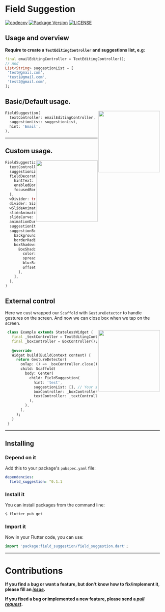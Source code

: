 # Field Suggestion 
[![codecov](https://codecov.io/gh/theiskaa/field_suggestion/branch/develop/graph/badge.svg)](https://codecov.io/gh/theiskaa/field_suggestion)
[![**Package** Version](https://img.shields.io/pub/v/field_suggestion?color=blue)](https://github.com/theiskaa/field_suggestion "Published package version")
[![LICENSE](https://img.shields.io/badge/License-MIT-red.svg)](https://github.com/theiskaa/field_suggestion/blob/develop/LICENSE "Project's LICENSE section")
## Usage and overview
**Require to create a `TextEditingController` and suggestions list, e.g:**

```dart
final emailEditingController = TextEditingController();
// And 
List<String> suggestionList = [
 'test@gmail.com',
 'test1@gmail.com',
 'test2@gmail.com',
];
```


## Basic/Default usage.
<img src="https://raw.githubusercontent.com/theiskaa/field_suggestion/develop/example/assets/default.gif" align = "right" height = "200px">

```dart
FieldSuggestion(
  textController: emailEditingController,
  suggestionList: suggestionList,
  hint: 'Email',
),
```

---

## Custom usage.
<img src="https://raw.githubusercontent.com/theiskaa/field_suggestion/develop/example/assets/custom.gif" align = "right" height = "200px">

```dart
FieldSuggestion(
  textController: secondTextController,
  suggestionList: suggestionList,
  fieldDecoration: InputDecoration(
    hintText: "Email",
    enabledBorder: OutlineInputBorder(),
    focusedBorder: OutlineInputBorder(),
  ),
  wDivider: true,
  divider: SizedBox(height: 5),
  wSlideAnimation: true,
  slideAnimationStyle: SlideAnimationStyle.LTR,
  slideCurve: Curves.linearToEaseOut,
  animationDuration: Duration(milliseconds: 300),
  suggestionItemStyle: SuggestionItemStyle.WhiteNeumorphismedStyle,
  suggestionBoxStyle: SuggestionBoxStyle(
    backgroundColor: Colors.white,
    borderRadius: BorderRadius.circular(15),
    boxShadow: [
      BoxShadow(
        color: Colors.blue.withOpacity(.2),
        spreadRadius: 5,
        blurRadius: 10,
        offset: Offset(0, 5),
      ),
    ],
  ),
)
```

## External control
Here we cust wrapped our `Scaffold` with `GestureDetector` to handle gestures on the screen.
And now we can close box when we tap on the screen.

<img src="https://raw.githubusercontent.com/theiskaa/field_suggestion/develop/example/assets/custom.gif" align = "right" height = "200px">

```dart
 class Example extends StatelessWidget {
   final _textController = TextEditingController();
   final _boxController = BoxController();
 
   @override
   Widget build(BuildContext context) {
     return GestureDetector(
       onTap: () => _boxController.close(),
       child: Scaffold(
         body: Center(
           child: FieldSuggestion(
             hint: 'test',
             suggestionList: [], // Your suggestions list here...
             boxController: _boxController,
             textController: _textController,
           ),
         ),
       ),
     );
   }
 }
```


---
## Installing

### Depend on it

Add this to your package's `pubspec.yaml` file:

```yaml
dependencies:
  field_suggestion: ^0.1.1
```

### Install it

You can install packages from the command line:

```sh
$ flutter pub get
```
### Import it

Now in your Flutter code, you can use:

```dart
import 'package:field_suggestion/field_suggestion.dart';
```
---

# Contributions
**If you find a bug or want a feature, but don't know how to fix/implement it, please fill an *[issue](https://github.com/theiskaa/field_suggestion/issues)*.**

**If you fixed a bug or implemented a new feature, please send a *[pull request](https://github.com/theiskaa/field_suggestion/pulls)*.**